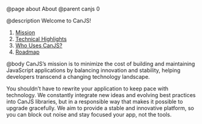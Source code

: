 @page about About
@parent canjs 0

@description
Welcome to CanJS!
<!-- These style should be moved to `bit-docs-html-canjs` -->
<style>
    section.description section.on-this-page-table ol {
        margin-left: 0px;
    }
</style>

<section class="on-this-page-table">
    <ol>
        <li>
            <a href="guides/mission.html">Mission</a>
        </li>
        <li>
            <a href="guides/technical.html">Technical Highlights</a>
        </li>
        <li>
            <a href="guides/who-uses-canjs.html">Who Uses CanJS?</a>
        </li>
        <li>
            <a href="roadmap.html">Roadmap</a>
        </li>
    </ol>
</section>

@body
CanJS’s mission is to minimize the cost of building and maintaining JavaScript applications by balancing innovation and stability, helping developers transcend a changing technology landscape.

You shouldn’t have to rewrite your application to keep pace with technology. We constantly integrate new ideas and evolving best practices into CanJS libraries, but in a responsible way that makes it possible to upgrade gracefully. We aim to provide a stable and innovative platform, so you can block out noise and stay focused your app, not the tools.